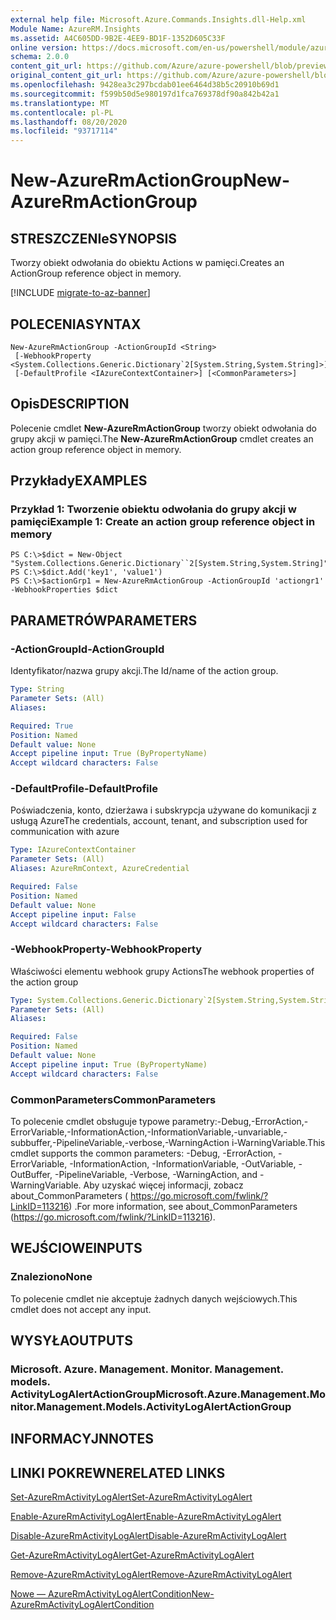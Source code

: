 ```yaml
---
external help file: Microsoft.Azure.Commands.Insights.dll-Help.xml
Module Name: AzureRM.Insights
ms.assetid: A4C605DD-9B2E-4EE9-BD1F-1352D605C33F
online version: https://docs.microsoft.com/en-us/powershell/module/azurerm.insights/new-azurermactiongroup
schema: 2.0.0
content_git_url: https://github.com/Azure/azure-powershell/blob/preview/src/ResourceManager/Insights/Commands.Insights/help/New-AzureRmActionGroup.md
original_content_git_url: https://github.com/Azure/azure-powershell/blob/preview/src/ResourceManager/Insights/Commands.Insights/help/New-AzureRmActionGroup.md
ms.openlocfilehash: 9428ea3c297bcdab01ee6464d38b5c20910b69d1
ms.sourcegitcommit: f599b50d5e980197d1fca769378df90a842b42a1
ms.translationtype: MT
ms.contentlocale: pl-PL
ms.lasthandoff: 08/20/2020
ms.locfileid: "93717114"
---
```

# <span data-ttu-id="6157d-101">New-AzureRmActionGroup</span><span class="sxs-lookup"><span data-stu-id="6157d-101">New-AzureRmActionGroup</span></span>

## <span data-ttu-id="6157d-102">STRESZCZENIe</span><span class="sxs-lookup"><span data-stu-id="6157d-102">SYNOPSIS</span></span>
<span data-ttu-id="6157d-103">Tworzy obiekt odwołania do obiektu Actions w pamięci.</span><span class="sxs-lookup"><span data-stu-id="6157d-103">Creates an ActionGroup reference object in memory.</span></span>

[!INCLUDE [migrate-to-az-banner](../../includes/migrate-to-az-banner.md)]

## <span data-ttu-id="6157d-104">POLECENIA</span><span class="sxs-lookup"><span data-stu-id="6157d-104">SYNTAX</span></span>

```
New-AzureRmActionGroup -ActionGroupId <String>
 [-WebhookProperty <System.Collections.Generic.Dictionary`2[System.String,System.String]>]
 [-DefaultProfile <IAzureContextContainer>] [<CommonParameters>]
```

## <span data-ttu-id="6157d-105">Opis</span><span class="sxs-lookup"><span data-stu-id="6157d-105">DESCRIPTION</span></span>
<span data-ttu-id="6157d-106">Polecenie cmdlet **New-AzureRmActionGroup** tworzy obiekt odwołania do grupy akcji w pamięci.</span><span class="sxs-lookup"><span data-stu-id="6157d-106">The **New-AzureRmActionGroup** cmdlet creates an action group reference object in memory.</span></span>

## <span data-ttu-id="6157d-107">Przykłady</span><span class="sxs-lookup"><span data-stu-id="6157d-107">EXAMPLES</span></span>

### <span data-ttu-id="6157d-108">Przykład 1: Tworzenie obiektu odwołania do grupy akcji w pamięci</span><span class="sxs-lookup"><span data-stu-id="6157d-108">Example 1: Create an action group reference object in memory</span></span>
```
PS C:\>$dict = New-Object "System.Collections.Generic.Dictionary``2[System.String,System.String]"
PS C:\>$dict.Add('key1', 'value1')
PS C:\>$actionGrp1 = New-AzureRmActionGroup -ActionGroupId 'actiongr1' -WebhookProperties $dict
```

## <span data-ttu-id="6157d-109">PARAMETRÓW</span><span class="sxs-lookup"><span data-stu-id="6157d-109">PARAMETERS</span></span>

### <span data-ttu-id="6157d-110">-ActionGroupId</span><span class="sxs-lookup"><span data-stu-id="6157d-110">-ActionGroupId</span></span>
<span data-ttu-id="6157d-111">Identyfikator/nazwa grupy akcji.</span><span class="sxs-lookup"><span data-stu-id="6157d-111">The Id/name of the action group.</span></span>

```yaml
Type: String
Parameter Sets: (All)
Aliases: 

Required: True
Position: Named
Default value: None
Accept pipeline input: True (ByPropertyName)
Accept wildcard characters: False
```

### <span data-ttu-id="6157d-112">-DefaultProfile</span><span class="sxs-lookup"><span data-stu-id="6157d-112">-DefaultProfile</span></span>
<span data-ttu-id="6157d-113">Poświadczenia, konto, dzierżawa i subskrypcja używane do komunikacji z usługą Azure</span><span class="sxs-lookup"><span data-stu-id="6157d-113">The credentials, account, tenant, and subscription used for communication with azure</span></span>

```yaml
Type: IAzureContextContainer
Parameter Sets: (All)
Aliases: AzureRmContext, AzureCredential

Required: False
Position: Named
Default value: None
Accept pipeline input: False
Accept wildcard characters: False
```

### <span data-ttu-id="6157d-114">-WebhookProperty</span><span class="sxs-lookup"><span data-stu-id="6157d-114">-WebhookProperty</span></span>
<span data-ttu-id="6157d-115">Właściwości elementu webhook grupy Actions</span><span class="sxs-lookup"><span data-stu-id="6157d-115">The webhook properties of the action group</span></span>

```yaml
Type: System.Collections.Generic.Dictionary`2[System.String,System.String]
Parameter Sets: (All)
Aliases: 

Required: False
Position: Named
Default value: None
Accept pipeline input: True (ByPropertyName)
Accept wildcard characters: False
```

### <span data-ttu-id="6157d-116">CommonParameters</span><span class="sxs-lookup"><span data-stu-id="6157d-116">CommonParameters</span></span>
<span data-ttu-id="6157d-117">To polecenie cmdlet obsługuje typowe parametry:-Debug,-ErrorAction,-ErrorVariable,-InformationAction,-InformationVariable,-unvariable,-subbuffer,-PipelineVariable,-verbose,-WarningAction i-WarningVariable.</span><span class="sxs-lookup"><span data-stu-id="6157d-117">This cmdlet supports the common parameters: -Debug, -ErrorAction, -ErrorVariable, -InformationAction, -InformationVariable, -OutVariable, -OutBuffer, -PipelineVariable, -Verbose, -WarningAction, and -WarningVariable.</span></span> <span data-ttu-id="6157d-118">Aby uzyskać więcej informacji, zobacz about_CommonParameters ( https://go.microsoft.com/fwlink/?LinkID=113216) .</span><span class="sxs-lookup"><span data-stu-id="6157d-118">For more information, see about_CommonParameters (https://go.microsoft.com/fwlink/?LinkID=113216).</span></span>

## <span data-ttu-id="6157d-119">WEJŚCIOWE</span><span class="sxs-lookup"><span data-stu-id="6157d-119">INPUTS</span></span>

### <span data-ttu-id="6157d-120">Znaleziono</span><span class="sxs-lookup"><span data-stu-id="6157d-120">None</span></span>
<span data-ttu-id="6157d-121">To polecenie cmdlet nie akceptuje żadnych danych wejściowych.</span><span class="sxs-lookup"><span data-stu-id="6157d-121">This cmdlet does not accept any input.</span></span>

## <span data-ttu-id="6157d-122">WYSYŁA</span><span class="sxs-lookup"><span data-stu-id="6157d-122">OUTPUTS</span></span>

### <span data-ttu-id="6157d-123">Microsoft. Azure. Management. Monitor. Management. models. ActivityLogAlertActionGroup</span><span class="sxs-lookup"><span data-stu-id="6157d-123">Microsoft.Azure.Management.Monitor.Management.Models.ActivityLogAlertActionGroup</span></span>

## <span data-ttu-id="6157d-124">INFORMACYJN</span><span class="sxs-lookup"><span data-stu-id="6157d-124">NOTES</span></span>

## <span data-ttu-id="6157d-125">LINKI POKREWNE</span><span class="sxs-lookup"><span data-stu-id="6157d-125">RELATED LINKS</span></span>

[<span data-ttu-id="6157d-126">Set-AzureRmActivityLogAlert</span><span class="sxs-lookup"><span data-stu-id="6157d-126">Set-AzureRmActivityLogAlert</span></span>](./Set-AzureRmActivityLogAlert.md)

[<span data-ttu-id="6157d-127">Enable-AzureRmActivityLogAlert</span><span class="sxs-lookup"><span data-stu-id="6157d-127">Enable-AzureRmActivityLogAlert</span></span>](./Enable-AzureRmActivityLogAlert.md)

[<span data-ttu-id="6157d-128">Disable-AzureRmActivityLogAlert</span><span class="sxs-lookup"><span data-stu-id="6157d-128">Disable-AzureRmActivityLogAlert</span></span>](./Disable-AzureRmActivityLogAlert.md)

[<span data-ttu-id="6157d-129">Get-AzureRmActivityLogAlert</span><span class="sxs-lookup"><span data-stu-id="6157d-129">Get-AzureRmActivityLogAlert</span></span>](./Get-AzureRmActivityLogAlert.md)

[<span data-ttu-id="6157d-130">Remove-AzureRmActivityLogAlert</span><span class="sxs-lookup"><span data-stu-id="6157d-130">Remove-AzureRmActivityLogAlert</span></span>](./Remove-AzureRmActivityLogAlert.md)

[<span data-ttu-id="6157d-131">Nowe — AzureRmActivityLogAlertCondition</span><span class="sxs-lookup"><span data-stu-id="6157d-131">New-AzureRmActivityLogAlertCondition</span></span>](./Get-AzureRmActivityLogAlertCondition.md)

